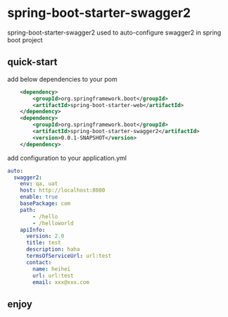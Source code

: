 # spring-boot-starter-swagger2
spring-boot-starter-swagger2 used to auto-configure swagger2 in spring boot project

## quick-start

add below dependencies to your pom
```xml
    <dependency>
        <groupId>org.springframework.boot</groupId>
        <artifactId>spring-boot-starter-web</artifactId>
    </dependency>
    <dependency>
        <groupId>org.springframework.boot</groupId>
        <artifactId>spring-boot-starter-swagger2</artifactId>
        <version>0.0.1-SNAPSHOT</version>
    </dependency>
```
add configuration to your application.yml
```yaml
auto:
  swagger2:
    env: qa, uat
    host: http://localhost:8080
    enable: true
    basePackage: com
    path:
        - /hello
        - /helloworld
    apiInfo:
      version: 2.0
      title: test
      description: haha
      termsOfServiceUrl: url:test
      contact:
        name: heihei
        url: url:test
        email: xxx@xxx.com
```

## enjoy